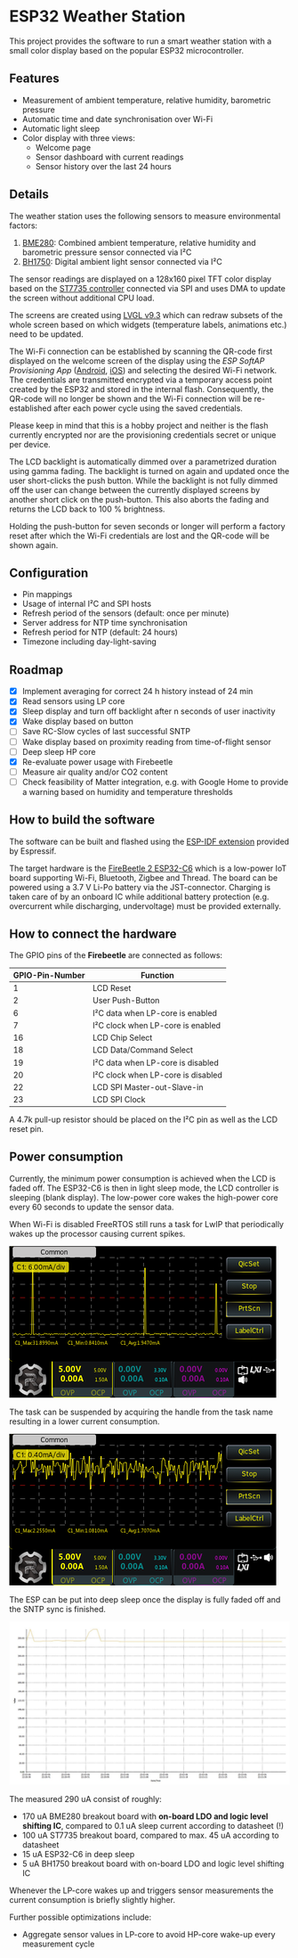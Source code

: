 # ESP32 Weather Station

This project provides the software to run a smart weather station with a small color display based on the popular ESP32 microcontroller.

## Features

- Measurement of ambient temperature, relative humidity, barometric pressure
- Automatic time and date synchronisation over Wi-Fi
- Automatic light sleep
- Color display with three views:
  - Welcome page
  - Sensor dashboard with current readings
  - Sensor history over the last 24 hours

## Details

The weather station uses the following sensors to measure environmental factors:

1. [BME280](https://www.bosch-sensortec.com/products/environmental-sensors/humidity-sensors-bme280/): Combined ambient temperature, relative humidity and barometric pressure sensor connected via I²C
2. [BH1750](https://www.mouser.com/datasheet/2/348/bh1750fvi-e-186247.pdf?srsltid=AfmBOoqjl0lo1nhJkEdfEoB3mzjctO5_Caf2fZlqDm33lOlVTLgv2z1l): Digital ambient light sensor connected via I²C

The sensor readings are displayed on a 128x160 pixel TFT color display based on the [ST7735 controller](https://www.displayfuture.com/Display/datasheet/controller/ST7735.pdf) connected via SPI and uses DMA to update the screen without additional CPU load.

The screens are created using [LVGL v9.3](https://lvgl.io/) which can redraw subsets of the whole screen based on which widgets (temperature labels, animations etc.) need to be updated.

The Wi-Fi connection can be established by scanning the QR-code first displayed on the welcome screen of the display using the *ESP SoftAP Provisioning App* ([Android](https://play.google.com/store/apps/details?id=com.espressif.provsoftap), [iOS](https://apps.apple.com/us/app/esp-softap-provisioning/id1474040630)) and selecting the desired Wi-Fi network. The credentials are transmitted encrypted via a temporary access point created by the ESP32 and stored in the internal flash. Consequently, the QR-code will no longer be shown and the Wi-Fi connection will be re-established after each power cycle using the saved credentials.

Please keep in mind that this is a hobby project and neither is the flash currently encrypted nor are the provisioning credentials secret or unique per device.

The LCD backlight is automatically dimmed over a parametrized duration using gamma fading. The backlight is turned on again and updated once the user short-clicks the push button. While the backlight is not fully dimmed off the user can change between the currently displayed screens by another short click on the push-button. This also aborts the fading and returns the LCD back to 100 % brightness.

Holding the push-button for seven seconds or longer will perform a factory reset after which the Wi-Fi credentials are lost and the QR-code will be shown again.

## Configuration

- Pin mappings
- Usage of internal I²C and SPI hosts
- Refresh period of the sensors (default: once per minute)
- Server address for NTP time synchronisation
- Refresh period for NTP (default: 24 hours)
- Timezone including day-light-saving

## Roadmap

- [x] Implement averaging for correct 24 h history instead of 24 min
- [x] Read sensors using LP core
- [x] Sleep display and turn off backlight after n seconds of user inactivity
- [x] Wake display based on button
- [ ] Save RC-Slow cycles of last successful SNTP
- [ ] Wake display based on proximity reading from time-of-flight sensor
- [ ] Deep sleep HP core
- [x] Re-evaluate power usage with Firebeetle
- [ ] Measure air quality and/or CO2 content
- [ ] Check feasibility of Matter integration, e.g. with Google Home to provide a warning based on humidity and temperature thresholds

## How to build the software

The software can be built and flashed using the [ESP-IDF extension](https://marketplace.visualstudio.com/items?itemName=espressif.esp-idf-extension) provided by Espressif.

The target hardware is the [FireBeetle 2 ESP32-C6](https://wiki.dfrobot.com/SKU_DFR1075_FireBeetle_2_Board_ESP32_C6) which is a low-power IoT board supporting Wi-Fi, Bluetooth, Zigbee and Thread. The board can be powered using a 3.7 V Li-Po battery via the JST-connector. Charging is taken care of by an onboard IC while additional battery protection (e.g. overcurrent while discharging, undervoltage) must be provided externally.

## How to connect the hardware

The GPIO pins of the **Firebeetle** are connected as follows:

GPIO-Pin-Number|Function
---|--------
1  | LCD Reset
2  | User Push-Button  
6  | I²C data when LP-core is enabled
7  | I²C clock when LP-core is enabled
16 | LCD Chip Select
18 | LCD Data/Command Select
19 | I²C data when LP-core is disabled
20 | I²C clock when LP-core is disabled
22 | LCD SPI Master-out-Slave-in
23 | LCD SPI Clock

A 4.7k pull-up resistor should be placed on the I²C pin as well as the LCD reset pin.

## Power consumption

Currently, the minimum power consumption is achieved when the LCD is faded off.
The ESP32-C6 is then in light sleep mode, the LCD controller is sleeping (blank display).
The low-power core wakes the high-power core every 60 seconds to update the sensor data.

When Wi-Fi is disabled FreeRTOS still runs a task for LwIP that periodically wakes up the processor causing current spikes.

![Power consumption in automatic light sleep, LwIP task running](PowerConsumptionLightSleepAfterWifiDisable.BMP)

The task can be suspended by acquiring the handle from the task name resulting in a lower current consumption.

![Power consumption in automatic light sleep, LwIP task suspended](PowerConsumptionLightSleepSuspendLwIPTask.BMP)

The ESP can be put into deep sleep once the display is fully faded off and the SNTP sync is finished.

![Power consumption in deep sleep](PowerConsumptionDeepSleep.jpg)

The measured 290 uA consist of roughly:

- 170 uA BME280 breakout board with **on-board LDO and logic level shifting IC**, compared to 0.1 uA sleep current according to datasheet (!)
- 100 uA ST7735 breakout board, compared to max. 45 uA according to datasheet
- 15 uA ESP32-C6 in deep sleep
- 5 uA BH1750 breakout board with on-board LDO and logic level shifting IC

Whenever the LP-core wakes up and triggers sensor measurements the current consumption is briefly slightly higher.

Further possible optimizations include:

- Aggregate sensor values in LP-core to avoid HP-core wake-up every measurement cycle
